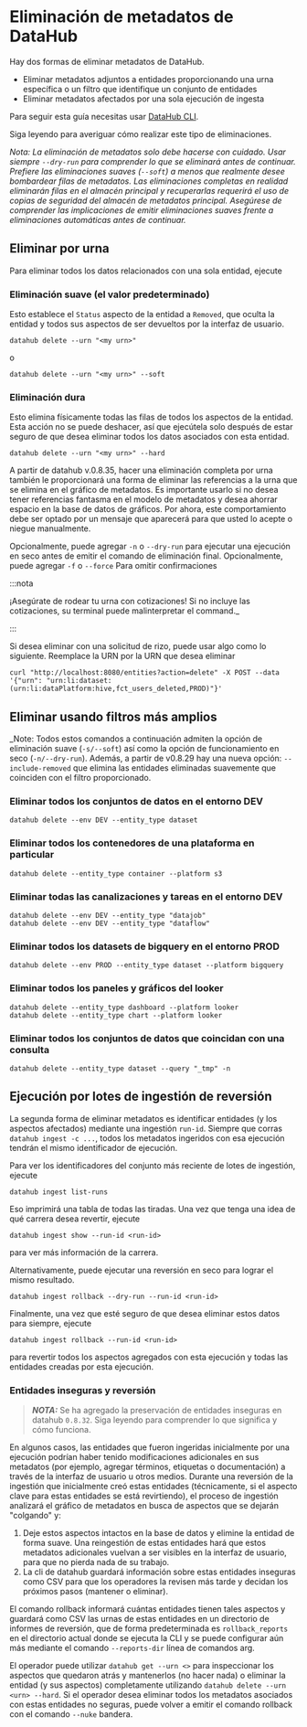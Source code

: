 # Eliminación de metadatos de DataHub

Hay dos formas de eliminar metadatos de DataHub.

*   Eliminar metadatos adjuntos a entidades proporcionando una urna específica o un filtro que identifique un conjunto de entidades
*   Eliminar metadatos afectados por una sola ejecución de ingesta

Para seguir esta guía necesitas usar [DataHub CLI](../cli.md).

Siga leyendo para averiguar cómo realizar este tipo de eliminaciones.

*Nota: La eliminación de metadatos solo debe hacerse con cuidado. Usar siempre `--dry-run` para comprender lo que se eliminará antes de continuar. Prefiere las eliminaciones suaves (`--soft`) a menos que realmente desee bombardear filas de metadatos. Las eliminaciones completas en realidad eliminarán filas en el almacén principal y recuperarlas requerirá el uso de copias de seguridad del almacén de metadatos principal. Asegúrese de comprender las implicaciones de emitir eliminaciones suaves frente a eliminaciones automáticas antes de continuar.*

## Eliminar por urna

Para eliminar todos los datos relacionados con una sola entidad, ejecute

### Eliminación suave (el valor predeterminado)

Esto establece el `Status` aspecto de la entidad a `Removed`, que oculta la entidad y todos sus aspectos de ser devueltos por la interfaz de usuario.

    datahub delete --urn "<my urn>"

o

    datahub delete --urn "<my urn>" --soft

### Eliminación dura

Esto elimina físicamente todas las filas de todos los aspectos de la entidad. Esta acción no se puede deshacer, así que ejecútela solo después de estar seguro de que desea eliminar todos los datos asociados con esta entidad.

    datahub delete --urn "<my urn>" --hard

A partir de datahub v.0.8.35, hacer una eliminación completa por urna también le proporcionará una forma de eliminar las referencias a la urna que se elimina en el gráfico de metadatos. Es importante usarlo si no desea tener referencias fantasma en el modelo de metadatos y desea ahorrar espacio en la base de datos de gráficos.
Por ahora, este comportamiento debe ser optado por un mensaje que aparecerá para que usted lo acepte o niegue manualmente.

Opcionalmente, puede agregar `-n` o `--dry-run` para ejecutar una ejecución en seco antes de emitir el comando de eliminación final.
Opcionalmente, puede agregar `-f` o `--force` Para omitir confirmaciones

:::nota

¡Asegúrate de rodear tu urna con cotizaciones! Si no incluye las cotizaciones, su terminal puede malinterpretar el command.\_

:::

Si desea eliminar con una solicitud de rizo, puede usar algo como lo siguiente. Reemplace la URN por la URN que desea eliminar

    curl "http://localhost:8080/entities?action=delete" -X POST --data '{"urn": "urn:li:dataset:(urn:li:dataPlatform:hive,fct_users_deleted,PROD)"}'

## Eliminar usando filtros más amplios

\_Note: Todos estos comandos a continuación admiten la opción de eliminación suave (`-s/--soft`) así como la opción de funcionamiento en seco (`-n/--dry-run`). Además, a partir de v0.8.29 hay una nueva opción: `--include-removed` que elimina las entidades eliminadas suavemente que coinciden con el filtro proporcionado.

### Eliminar todos los conjuntos de datos en el entorno DEV

    datahub delete --env DEV --entity_type dataset

### Eliminar todos los contenedores de una plataforma en particular

    datahub delete --entity_type container --platform s3

### Eliminar todas las canalizaciones y tareas en el entorno DEV

    datahub delete --env DEV --entity_type "datajob"
    datahub delete --env DEV --entity_type "dataflow"

### Eliminar todos los datasets de bigquery en el entorno PROD

    datahub delete --env PROD --entity_type dataset --platform bigquery

### Eliminar todos los paneles y gráficos del looker

    datahub delete --entity_type dashboard --platform looker
    datahub delete --entity_type chart --platform looker

### Eliminar todos los conjuntos de datos que coincidan con una consulta

    datahub delete --entity_type dataset --query "_tmp" -n

## Ejecución por lotes de ingestión de reversión

La segunda forma de eliminar metadatos es identificar entidades (y los aspectos afectados) mediante una ingestión `run-id`. Siempre que corras `datahub ingest -c ...`, todos los metadatos ingeridos con esa ejecución tendrán el mismo identificador de ejecución.

Para ver los identificadores del conjunto más reciente de lotes de ingestión, ejecute

    datahub ingest list-runs

Eso imprimirá una tabla de todas las tiradas. Una vez que tenga una idea de qué carrera desea revertir, ejecute

    datahub ingest show --run-id <run-id>

para ver más información de la carrera.

Alternativamente, puede ejecutar una reversión en seco para lograr el mismo resultado.

    datahub ingest rollback --dry-run --run-id <run-id>

Finalmente, una vez que esté seguro de que desea eliminar estos datos para siempre, ejecute

    datahub ingest rollback --run-id <run-id>

para revertir todos los aspectos agregados con esta ejecución y todas las entidades creadas por esta ejecución.

### Entidades inseguras y reversión

> ***NOTA:*** Se ha agregado la preservación de entidades inseguras en datahub `0.8.32`. Siga leyendo para comprender lo que significa y cómo funciona.

En algunos casos, las entidades que fueron ingeridas inicialmente por una ejecución podrían haber tenido modificaciones adicionales en sus metadatos (por ejemplo, agregar términos, etiquetas o documentación) a través de la interfaz de usuario u otros medios. Durante una reversión de la ingestión que inicialmente creó estas entidades (técnicamente, si el aspecto clave para estas entidades se está revirtiendo), el proceso de ingestión analizará el gráfico de metadatos en busca de aspectos que se dejarán "colgando" y:

1.  Deje estos aspectos intactos en la base de datos y elimine la entidad de forma suave. Una reingestión de estas entidades hará que estos metadatos adicionales vuelvan a ser visibles en la interfaz de usuario, para que no pierda nada de su trabajo.
2.  La cli de datahub guardará información sobre estas entidades inseguras como CSV para que los operadores la revisen más tarde y decidan los próximos pasos (mantener o eliminar).

El comando rollback informará cuántas entidades tienen tales aspectos y guardará como CSV las urnas de estas entidades en un directorio de informes de reversión, que de forma predeterminada es `rollback_reports` en el directorio actual donde se ejecuta la CLI y se puede configurar aún más mediante el comando `--reports-dir` línea de comandos arg.

El operador puede utilizar `datahub get --urn <>` para inspeccionar los aspectos que quedaron atrás y mantenerlos (no hacer nada) o eliminar la entidad (y sus aspectos) completamente utilizando `datahub delete --urn <urn> --hard`. Si el operador desea eliminar todos los metadatos asociados con estas entidades no seguras, puede volver a emitir el comando rollback con el comando `--nuke` bandera.

